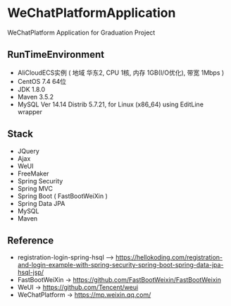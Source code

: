 # WeChatPlatformApplication
WeChatPlatform Application for Graduation Project

## RunTimeEnvironment
- AliCloudECS实例 ( 地域 华东2, CPU 1核, 内存 1GB(I/O优化), 带宽 1Mbps )
- CentOS 7.4 64位
- JDK 1.8.0
- Maven 3.5.2
- MySQL  Ver 14.14 Distrib 5.7.21, for Linux (x86_64) using  EditLine wrapper

## Stack
- JQuery
- Ajax
- WeUI
- FreeMaker
- Spring Security
- Spring MVC
- Spring Boot ( FastBootWeiXin )
- Spring Data JPA
- MySQL
- Maven

## Reference
- registration-login-spring-hsql —> https://hellokoding.com/registration-and-login-example-with-spring-security-spring-boot-spring-data-jpa-hsql-jsp/
- FastBootWeiXin -> https://github.com/FastBootWeixin/FastBootWeixin
- WeUI -> https://github.com/Tencent/weui
- WeChatPlatform -> https://mp.weixin.qq.com/